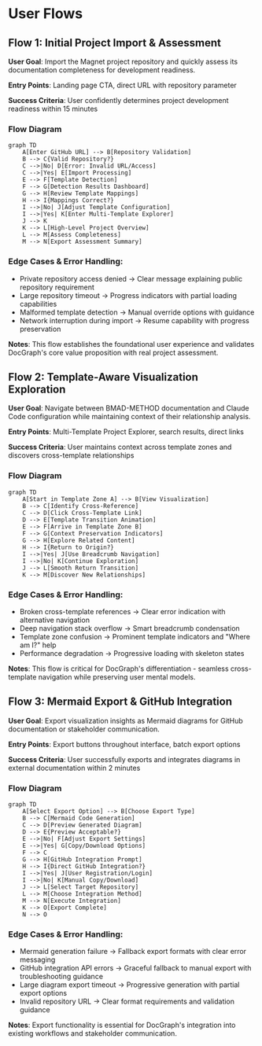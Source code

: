 # User Flows

## Flow 1: Initial Project Import & Assessment

**User Goal**: Import the Magnet project repository and quickly assess its documentation completeness for development readiness.

**Entry Points**: Landing page CTA, direct URL with repository parameter

**Success Criteria**: User confidently determines project development readiness within 15 minutes

### Flow Diagram
```mermaid
graph TD
    A[Enter GitHub URL] --> B[Repository Validation]
    B --> C{Valid Repository?}
    C -->|No| D[Error: Invalid URL/Access]
    C -->|Yes| E[Import Processing]
    E --> F[Template Detection]
    F --> G[Detection Results Dashboard]
    G --> H[Review Template Mappings]
    H --> I{Mappings Correct?}
    I -->|No| J[Adjust Template Configuration]
    I -->|Yes| K[Enter Multi-Template Explorer]
    J --> K
    K --> L[High-Level Project Overview]
    L --> M[Assess Completeness]
    M --> N[Export Assessment Summary]
```

### Edge Cases & Error Handling:
- Private repository access denied → Clear message explaining public repository requirement
- Large repository timeout → Progress indicators with partial loading capabilities
- Malformed template detection → Manual override options with guidance
- Network interruption during import → Resume capability with progress preservation

**Notes**: This flow establishes the foundational user experience and validates DocGraph's core value proposition with real project assessment.

## Flow 2: Template-Aware Visualization Exploration

**User Goal**: Navigate between BMAD-METHOD documentation and Claude Code configuration while maintaining context of their relationship analysis.

**Entry Points**: Multi-Template Project Explorer, search results, direct links

**Success Criteria**: User maintains context across template zones and discovers cross-template relationships

### Flow Diagram
```mermaid
graph TD
    A[Start in Template Zone A] --> B[View Visualization]
    B --> C[Identify Cross-Reference]
    C --> D[Click Cross-Template Link]
    D --> E[Template Transition Animation]
    E --> F[Arrive in Template Zone B]
    F --> G[Context Preservation Indicators]
    G --> H[Explore Related Content]
    H --> I{Return to Origin?}
    I -->|Yes| J[Use Breadcrumb Navigation]
    I -->|No| K[Continue Exploration]
    J --> L[Smooth Return Transition]
    K --> M[Discover New Relationships]
```

### Edge Cases & Error Handling:
- Broken cross-template references → Clear error indication with alternative navigation
- Deep navigation stack overflow → Smart breadcrumb condensation
- Template zone confusion → Prominent template indicators and "Where am I?" help
- Performance degradation → Progressive loading with skeleton states

**Notes**: This flow is critical for DocGraph's differentiation - seamless cross-template navigation while preserving user mental models.

## Flow 3: Mermaid Export & GitHub Integration

**User Goal**: Export visualization insights as Mermaid diagrams for GitHub documentation or stakeholder communication.

**Entry Points**: Export buttons throughout interface, batch export options

**Success Criteria**: User successfully exports and integrates diagrams in external documentation within 2 minutes

### Flow Diagram
```mermaid
graph TD
    A[Select Export Option] --> B[Choose Export Type]
    B --> C[Mermaid Code Generation]
    C --> D[Preview Generated Diagram]
    D --> E{Preview Acceptable?}
    E -->|No| F[Adjust Export Settings]
    E -->|Yes| G[Copy/Download Options]
    F --> C
    G --> H[GitHub Integration Prompt]
    H --> I{Direct GitHub Integration?}
    I -->|Yes| J[User Registration/Login]
    I -->|No| K[Manual Copy/Download]
    J --> L[Select Target Repository]
    L --> M[Choose Integration Method]
    M --> N[Execute Integration]
    K --> O[Export Complete]
    N --> O
```

### Edge Cases & Error Handling:
- Mermaid generation failure → Fallback export formats with clear error messaging
- GitHub integration API errors → Graceful fallback to manual export with troubleshooting guidance
- Large diagram export timeout → Progressive generation with partial export options
- Invalid repository URL → Clear format requirements and validation guidance

**Notes**: Export functionality is essential for DocGraph's integration into existing workflows and stakeholder communication.
